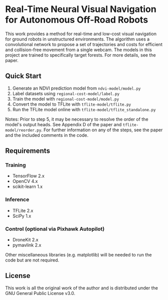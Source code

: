 # Real-Time Neural Visual Navigation for Autonomous Off-Road Robots

This work provides a method for real-time and low-cost visual navigation for ground robots in unstructured environments. The algorithm uses a convolutional network to propose a set of trajectories and costs for efficient and collision-free movement from a single webcam. The models in this project are trained to specifically target forests. For more details, see the paper.

## Quick Start
1. Generate an NDVI prediction model from `ndvi-model/model.py`
2. Label datasets using `regional-cost-model/label.py`
3. Train the model with `regional-cost-model/model.py`
4. Convert the model to TFLite with `tflite-model/tflite.py`
5. Run the TFLite model online with `tflite-model/tflite_standalone.py`

Notes: Prior to step 5, it may be necessary to resolve the order of the model's output heads. See Appendix D of the paper and `tflite-model/reorder.py`. For further information on any of the steps, see the paper and the included comments in the code.

## Requirements
### Training
- TensorFlow 2.x
- OpenCV 4.x
- scikit-learn 1.x
### Inference
- TFLite 2.x
- SciPy 1.x
### Control (optional via Pixhawk Autopilot)
- DroneKit 2.x
- pymavlink 2.x 

Other miscellaneous libraries (e.g. matplotlib) will be needed to run the code but are not required.
## License
This work is all the original work of the author and is distributed under the GNU General Public License v3.0.
